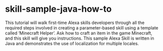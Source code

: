 # skill-sample-java-how-to
This tutorial will walk first-time Alexa skills developers through all the required steps involved in creating a parameter-based skill using a template called ‘Minecraft Helper’. Ask how to craft an item in the game Minecraft, and this skill will give you instructions. This sample Alexa Skill is written in Java and demonstrates the use of localization for multiple locales. 
